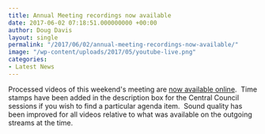 ```yaml
---
title: Annual Meeting recordings now available
date: 2017-06-02 07:18:51.000000000 +00:00
author: Doug Davis
layout: single
permalink: "/2017/06/02/annual-meeting-recordings-now-available/"
image: "/wp-content/uploads/2017/05/youtube-live.png"
categories:
- Latest News
---
```

Processed videos of this weekend&apos;s meeting are [now available online](/about/meetings/2017-meeting/).  Time stamps have been added in the description box for the Central Council sessions if you wish to find a particular agenda item.  Sound quality has been improved for all videos relative to what was available on the outgoing streams at the time.
